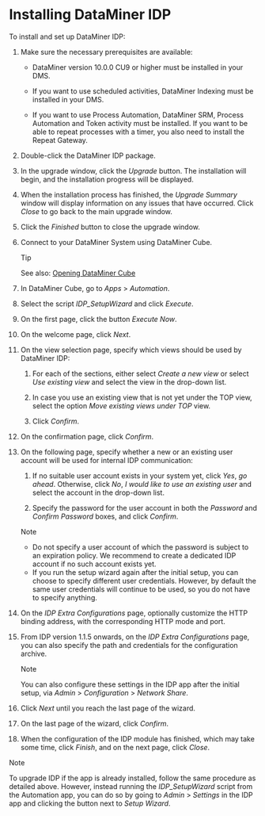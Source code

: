 # Installing DataMiner IDP

To install and set up DataMiner IDP:

1. Make sure the necessary prerequisites are available:

    - DataMiner version 10.0.0 CU9 or higher must be installed in your DMS.

    - If you want to use scheduled activities, DataMiner Indexing must be installed in your DMS.

    - If you want to use Process Automation, DataMiner SRM, Process Automation and Token activity must be installed. If you want to be able to repeat processes with a timer, you also need to install the Repeat Gateway.

2. Double-click the DataMiner IDP package.

3. In the upgrade window, click the *Upgrade* button. The installation will begin, and the installation progress will be displayed.

4. When the installation process has finished, the *Upgrade Summary* window will display information on any issues that have occurred. Click *Close* to go back to the main upgrade window.

5. Click the *Finished* button to close the upgrade window.

6. Connect to your DataMiner System using DataMiner Cube.

    > [!TIP]
    > See also:
    > [Opening DataMiner Cube](../../part_1/DataminerApplications/Opening_DataMiner_Cube.md)

7. In DataMiner Cube, go to *Apps* > *Automation*.

8. Select the script *IDP_SetupWizard* and click *Execute*.

9. On the first page, click the button *Execute Now*.

10. On the welcome page, click *Next*.

11. On the view selection page, specify which views should be used by DataMiner IDP:

    1. For each of the sections, either select *Create a new view* or select *Use existing view* and select the view in the drop-down list.

    2. In case you use an existing view that is not yet under the TOP view, select the option *Move existing views under TOP* view.

    3. Click *Confirm*.

12. On the confirmation page, click *Confirm*.

13. On the following page, specify whether a new or an existing user account will be used for internal IDP communication:

    1. If no suitable user account exists in your system yet, click *Yes*, *go ahead*. Otherwise, click *No*, *I would like to use an existing user* and select the account in the drop-down list.

    2. Specify the password for the user account in both the *Password* and *Confirm Password* boxes, and click *Confirm*.

    > [!NOTE]
    > - Do not specify a user account of which the password is subject to an expiration policy. We recommend to create a dedicated IDP account if no such account exists yet.
    > - If you run the setup wizard again after the initial setup, you can choose to specify different user credentials. However, by default the same user credentials will continue to be used, so you do not have to specify anything.

14. On the *IDP Extra Configurations* page, optionally customize the HTTP binding address, with the corresponding HTTP mode and port.

15. From IDP version 1.1.5 onwards, on the *IDP Extra Configurations* page, you can also specify the path and credentials for the configuration archive.

    > [!NOTE]
    > You can also configure these settings in the IDP app after the initial setup, via *Admin* > *Configuration* > *Network Share*.

16. Click *Next* until you reach the last page of the wizard.

17. On the last page of the wizard, click *Confirm*.

18. When the configuration of the IDP module has finished, which may take some time, click *Finish*, and on the next page, click *Close*.

> [!NOTE]
> To upgrade IDP if the app is already installed, follow the same procedure as detailed above. However, instead running the *IDP_SetupWizard* script from the Automation app, you can do so by going to *Admin* > *Settings* in the IDP app and clicking the button next to *Setup Wizard*.
>
